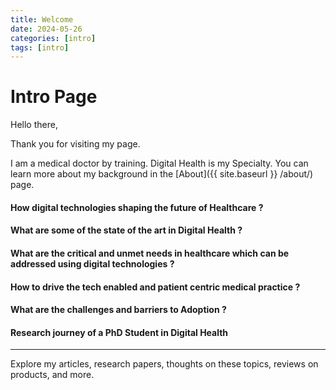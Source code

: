 ```yaml
---
title: Welcome
date: 2024-05-26
categories: [intro]
tags: [intro]
---
```


# Intro Page

Hello there,

Thank you for visiting my page.

I am a medical doctor by training. Digital Health is my Specialty. You can learn more about my background in the [About]({{ site.baseurl }} /about/) page.

#### How digital technologies shaping the future of Healthcare ?

#### What are some of the state of the art in Digital Health ?

#### What are the critical and unmet needs in healthcare which can be addressed using digital technologies ?

#### How to drive the tech enabled and patient centric medical practice ?

#### What are the challenges and barriers to Adoption ?

#### Research journey of a PhD Student in Digital Health

---

Explore my articles, research papers, thoughts on these topics, reviews on products, and more.

